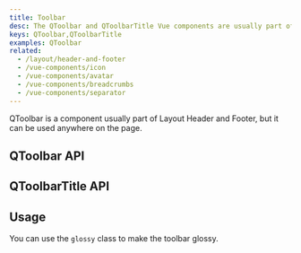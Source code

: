 ```yaml
---
title: Toolbar
desc: The QToolbar and QToolbarTitle Vue components are usually part of QHeader or QFooter, but it can be used anywhere on the page.
keys: QToolbar,QToolbarTitle
examples: QToolbar
related:
  - /layout/header-and-footer
  - /vue-components/icon
  - /vue-components/avatar
  - /vue-components/breadcrumbs
  - /vue-components/separator
---
```


QToolbar is a component usually part of Layout Header and Footer, but it can be used anywhere on the page.

## QToolbar API

<doc-api file="QToolbar" />

## QToolbarTitle API

<doc-api file="QToolbarTitle" />

## Usage

<doc-example title="Basic" file="Basic" />

<doc-example title="With Avatar" file="Avatar" />

You can use the `glossy` class to make the toolbar glossy.

<doc-example title="Glossy" file="Glossy" />

<doc-example title="Grouped vertically" file="GroupedVertically" />

<doc-example title="Grouped horizontally" file="GroupedHorizontally" />

<doc-example title="With Tabs" file="WithTabs" />

<doc-example title="With Button Dropdown" file="WithDropdown" />

<doc-example title="With Button Toggle" file="WithBtnToggle" />
